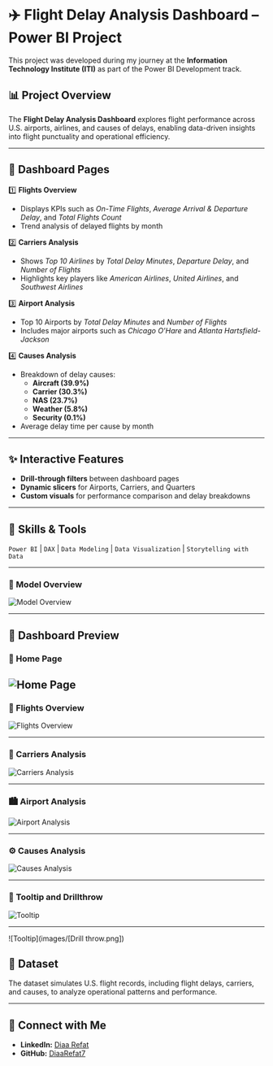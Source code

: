 # ✈️ Flight Delay Analysis Dashboard – Power BI Project

This project was developed during my journey at the **Information Technology Institute (ITI)** as part of the Power BI Development track.

## 📊 Project Overview
The **Flight Delay Analysis Dashboard** explores flight performance across U.S. airports, airlines, and causes of delays, enabling data-driven insights into flight punctuality and operational efficiency.

---

## 📂 Dashboard Pages

1️⃣ **Flights Overview**  
   - Displays KPIs such as *On-Time Flights*, *Average Arrival & Departure Delay*, and *Total Flights Count*  
   - Trend analysis of delayed flights by month

2️⃣ **Carriers Analysis**  
   - Shows *Top 10 Airlines* by *Total Delay Minutes*, *Departure Delay*, and *Number of Flights*  
   - Highlights key players like *American Airlines*, *United Airlines*, and *Southwest Airlines*

3️⃣ **Airport Analysis**  
   - Top 10 Airports by *Total Delay Minutes* and *Number of Flights*  
   - Includes major airports such as *Chicago O’Hare* and *Atlanta Hartsfield-Jackson*

4️⃣ **Causes Analysis**  
   - Breakdown of delay causes:  
     - **Aircraft (39.9%)**  
     - **Carrier (30.3%)**  
     - **NAS (23.7%)**  
     - **Weather (5.8%)**  
     - **Security (0.1%)**  
   - Average delay time per cause by month

---

## ✨ Interactive Features
- **Drill-through filters** between dashboard pages  
- **Dynamic slicers** for Airports, Carriers, and Quarters  
- **Custom visuals** for performance comparison and delay breakdowns  

---

## 🧠 Skills & Tools
`Power BI` | `DAX` | `Data Modeling` | `Data Visualization` | `Storytelling with Data`

---
### 🧾 Model Overview
![Model Overview](images/model.png)

---

## 📸 Dashboard Preview
### 🧾 Home Page
![Home Page](images/1.png)
---

### 🧾 Flights Overview
![Flights Overview](images/2.png)

---

### 🛫 Carriers Analysis
![Carriers Analysis](images/3.png)

---

### 🏙️ Airport Analysis
![Airport Analysis](images/4.png)

---

### ⚙️ Causes Analysis
![Causes Analysis](images/5.png)

---
### 🧾 Tooltip and Drillthrow
![Tooltip](images/tooltip.png)

---
![Tooltip](images/[Drill throw.png])

## 📁 Dataset
The dataset simulates U.S. flight records, including flight delays, carriers, and causes, to analyze operational patterns and performance.

---

## 🔗 Connect with Me
- **LinkedIn:** [Diaa Refat](https://www.linkedin.com/in/diaa-ahmed-refat/)
- **GitHub:** [DiaaRefat7](https://github.com/DiaaRefat7)
